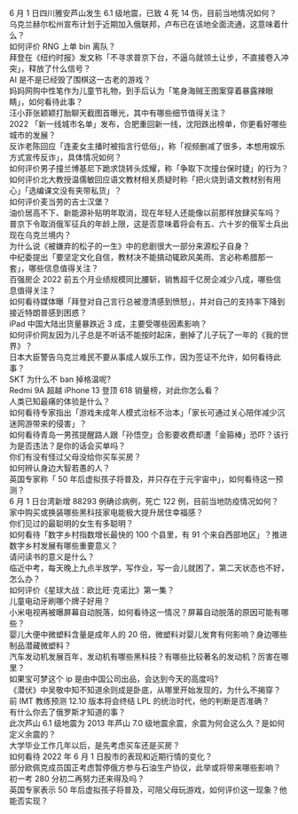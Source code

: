 6 月 1 日四川雅安芦山发生 6.1 级地震，已致 4 死 14 伤，目前当地情况如何？  
乌克兰赫尔松州宣布计划于近期加入俄联邦，卢布已在该地全面流通，这意味着什么？  
如何评价 RNG 上单 bin 离队？  
拜登在《纽约时报》发文称「不寻求普京下台，不逼乌就领土让步，不直接卷入冲突」，释放了什么信号？  
AI 是不是已经毁了围棋这一古老的游戏？  
妈妈网购中性笔作为儿童节礼物，到手后认为「笔身海贼王图案穿着暴露辣眼睛」，如何看待此事？  
汪小菲张颖颖打胎聊天截图首曝光，其中有哪些细节值得关注？  
2022 「新一线城市名单」发布，合肥重回新一线，沈阳跌出榜单，你更看好哪些城市的发展？  
反诈老陈回应「连麦女主播时被指言行低俗」，称「视频删减了很多，本想用娱乐方式宣传反诈」，具体情况如何？  
如何评价男子撞兰博基尼下跪求饶转头炫耀，称「争取下次撞台保时捷」的行为？  
如何评价北大教授温儒敏回应语文教材相关质疑时称「把火烧到语文教材别有用心」「选编课文没有夹带私货」？  
如何评价麦当劳的吉士汉堡？  
油价居高不下、新能源补贴明年取消，现在年轻人还能像以前那样放肆买车吗？  
普京下令取消俄军征兵的年龄上限，这是否意味着将会有五、六十岁的俄军士兵出现在乌克兰境内？  
为什么说《被嫌弃的松子的一生》中的悲剧很大一部分来源松子自身？  
中纪委提出「要坚定文化自信，教材决不能搞动辄欧风美雨、言必称希腊那一套」，哪些信息值得关注？  
百强房企 2022 前五个月业绩规模同比腰斩，销售超千亿房企减少八成，哪些信息值得关注？  
如何看待媒体曝「拜登对自己言行总被澄清感到愤怒」，并对自己的支持率下降到接近特朗普感到困惑？  
iPad 中国大陆出货量暴跌近 3 成，主要受哪些因素影响？  
如何评价网友因为儿子总是不听话不能按时起床，删掉了儿子玩了一年的《我的世界》？  
日本大臣警告乌克兰难民不要从事成人娱乐工作，因为签证不允许，如何看待此事？  
SKT 为什么不 ban 掉格温呢?  
Redmi 9A 超越 iPhone 13 登顶 618 销量榜，对此你怎么看？  
人类已知最痛的体验是什么？  
如何看待专家指出「游戏未成年人模式治标不治本」「家长可通过关心陪伴减少沉迷网游带来的侵害」？  
如何看待青岛一男孩提醒路人跟「孙悟空」合影要收费却遭「金箍棒」恐吓？该行为是否违法？是你的话会买单吗？  
你们有没有怪过父母没给你买车买房？  
如何辨认身边大智若愚的人？  
英国专家称「 50 年后虚拟孩子将普及，并只存在于元宇宙中」，如何看待这一预测？  
6 月 1 日台湾新增 88293 例确诊病例，死亡 122 例，目前当地防疫情况如何？  
家中购买或换装哪些黑科技家电能极大提升居住幸福感？  
你们见过的最聪明的女生有多聪明？  
如何看待「数字乡村指数增长最快的 100 个县里，有 91 个来自西部地区」？推进数字乡村发展有哪些重要意义？  
请问读书的意义是什么？  
临近中考，每天晚上九点半放学，写作业，写一会儿就困了，第二天状态也不好，怎么办？  
如何评价《星球大战：欧比旺·克诺比》第一集？  
儿童电动牙刷哪个牌子好用？  
小米电视再被曝屏幕自动脱落，如何看待这一情况？屏幕自动脱落的原因可能有哪些？  
婴儿大便中微塑料含量是成年人的 20 倍，微塑料对婴儿发育有何影响？身边哪些制品潜藏微塑料？  
汽车发动机发展百年，发动机有哪些黑科技？有哪些比较著名的发动机？厉害在哪里？  
如果宝可梦这个 ip 是由中国公司出品，会达到今天的高度吗?  
《潜伏》中吴敬中知不知道余则成是卧底，从哪里开始发现的，为什么不揭穿？  
前 IMT 教练预测 12.10 版本将会终结 LPL 的统治时代，他的判断是否准确？  
有什么你去了俄罗斯才知道的事？  
此次芦山 6.1 级地震为 2013 年芦山 7.0 级地震余震，余震为何会这么久？是如何定义余震的？  
大学毕业工作几年以后，是先考虑买车还是买房？  
如何看待 2022 年 6 月 1 日股市的表现和近期行情的变化？  
部分欧佩克成员国正考虑暂停俄方参与石油生产协议，此举或将带来哪些影响？  
初一考 280 分初二再努力还来得及吗？  
英国专家表示 50 年后虚拟孩子将普及，可陪父母玩游戏，如何评价这一现象？他能否实现？  

